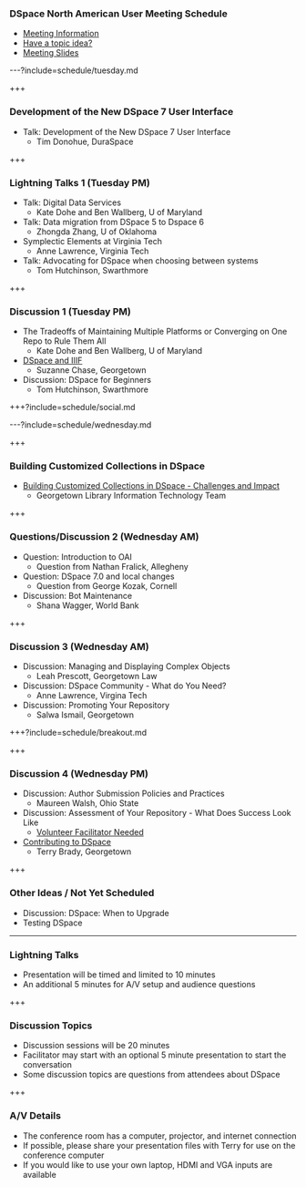 ### DSpace North American User Meeting Schedule

* [Meeting Information](https://www.library.georgetown.edu/node/19724)
* [Have a topic idea?](https://docs.google.com/a/georgetown.edu/forms/d/e/1FAIpQLSev8m6pJWaun6Mn0QKupXDZByJfigsEMxkMPZ8nGEgOf_YPyw/viewform)
* [Meeting Slides](https://gitpitch.com/terrywbrady/dspaceUserMeeting?grs=github&t=white)

---?include=schedule/tuesday.md

+++

### Development of the New DSpace 7 User Interface

* Talk: Development of the New DSpace 7 User Interface
  * Tim Donohue, DuraSpace
  
+++

### Lightning Talks 1 (Tuesday PM)

* Talk: Digital Data Services 
  * Kate Dohe and Ben Wallberg, U of Maryland
* Talk: Data migration from DSpace 5 to Dspace 6
  * Zhongda Zhang, U of Oklahoma
* Symplectic Elements at Virginia Tech
  * Anne Lawrence, Virginia Tech
* Talk: Advocating for DSpace when choosing between systems
  * Tom Hutchinson, Swarthmore

+++

### Discussion 1 (Tuesday PM)

* The Tradeoffs of Maintaining Multiple Platforms or Converging on One Repo to Rule Them All
  * Kate Dohe and Ben Wallberg, U of Maryland
* [DSpace and IIIF](https://gitpitch.com/terrywbrady/dspaceUserMeeting?p=dspaceIIIF) 
  * Suzanne Chase, Georgetown
* Discussion: DSpace for Beginners
  * Tom Hutchinson, Swarthmore

+++?include=schedule/social.md

---?include=schedule/wednesday.md

+++

### Building Customized Collections in DSpace

* [Building Customized Collections in DSpace - Challenges and Impact](https://gitpitch.com/terrywbrady/dspaceUserMeeting?p=customizedCollections)
  * Georgetown Library Information Technology Team

+++

### Questions/Discussion 2 (Wednesday AM)

* Question: Introduction to OAI 
  * Question from Nathan Fralick, Allegheny
* Question: DSpace 7.0 and local changes 
  * Question from George Kozak, Cornell 
* Discussion: Bot Maintenance
  * Shana Wagger, World Bank

+++

### Discussion 3 (Wednesday AM)

* Discussion: Managing and Displaying Complex Objects
  * Leah Prescott, Georgetown Law
* Discussion: DSpace Community - What do You Need?
  * Anne Lawrence, Virgina Tech
* Discussion: Promoting Your Repository
  * Salwa Ismail, Georgetown

+++?include=schedule/breakout.md
  
+++

### Discussion 4 (Wednesday PM)

* Discussion: Author Submission Policies and Practices
  * Maureen Walsh, Ohio State
* Discussion: Assessment of Your Repository - What Does Success Look Like
  * [Volunteer Facilitator Needed](mailto:digitalscholarship@georgetown.edu) <!-- .element: class="red" title="Please contact us if you are interested in facilitating this session"-->
* [Contributing to DSpace](https://gitpitch.com/terrywbrady/dspaceUserMeeting?p=contributingToDSpace)  
  * Terry Brady, Georgetown

+++

### Other Ideas / Not Yet Scheduled
* Discussion: DSpace: When to Upgrade
* Testing DSpace
 
---

### Lightning Talks

* Presentation will be timed and limited to 10 minutes
* An additional 5 minutes for A/V setup and audience questions

+++

### Discussion Topics

* Discussion sessions will be 20 minutes
* Facilitator may start with an optional 5 minute presentation to start the conversation
* Some discussion topics are questions from attendees about DSpace

+++
  
### A/V Details

* The conference room has a computer, projector, and internet connection
* If possible, please share your presentation files with Terry for use on the conference computer
* If you would like to use your own laptop, HDMI and VGA inputs are available